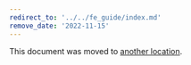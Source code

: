 ```yaml
---
redirect_to: '../../fe_guide/index.md'
remove_date: '2022-11-15'
---
```


This document was moved to [another location](../../fe_guide/index.md).

<!-- This redirect file can be deleted after <2022-11-15>. -->
<!-- Redirects that point to other docs in the same project expire in three months. -->
<!-- Redirects that point to docs in a different project or site (for example, link is not relative and starts with `https:`) expire in one year. -->
<!-- Before deletion, see: https://docs.gitlab.com/ee/development/documentation/redirects.html -->
